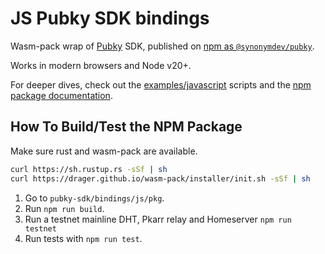 # JS Pubky SDK bindings

Wasm-pack wrap of [Pubky](https://github.com/pubky/pubky-core) SDK, published on
[npm as `@synonymdev/pubky`](https://www.npmjs.com/package/@synonymdev/pubky).

Works in modern browsers and Node v20+.

For deeper dives, check out the
[examples/javascript](../../../examples/javascript) scripts and the
[npm package documentation](pkg/README.md).

## How To Build/Test the NPM Package

Make sure rust and wasm-pack are available.

```bash
curl https://sh.rustup.rs -sSf | sh
curl https://drager.github.io/wasm-pack/installer/init.sh -sSf | sh
```

1. Go to `pubky-sdk/bindings/js/pkg`.
2. Run `npm run build`.
3. Run a testnet mainline DHT, Pkarr relay and Homeserver `npm run testnet`
4. Run tests with `npm run test`.
